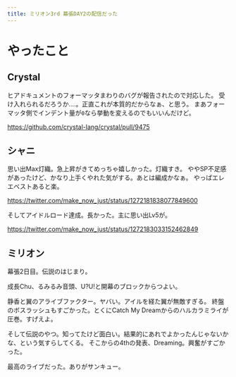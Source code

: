 ```yaml
---
title: ミリオン3rd 幕張DAY2の配信だった
---
```


# やったこと

## Crystal

ヒアドキュメントのフォーマッタまわりのバグが報告されたので対応した。
受け入れられるだろうか‥‥。正直これが本質的だからなぁ、と思う。
まあフォーマッタ側でインデント量が`0`なら挙動を変えるのでもいいんだけど。

<https://github.com/crystal-lang/crystal/pull/9475>

## シャニ

思い出Max灯織。急上昇がきてめっちゃ嬉しかった。灯織すき。
ややSP不足感があったけど、かなり上手くやれた気がする。あとは編成かなぁ。
やっぱエレエベストあると楽。

<https://twitter.com/make_now_just/status/1272181838077849600>

そしてアイドルロード達成。長かった。主に思い出Lv5が。

<https://twitter.com/make_now_just/status/1272183033152462849>

## ミリオン

幕張2日目。伝説のはじまり。

成長Chu、るみるみ音頭、U?U!と開幕のブロックからつよい。

静香と翼のアライブファクター。ヤバい。アイルを経た翼が無敵すぎる。
終盤のボスラッシュもすごかった。とくにCatch My Dreamからのハルカラミライが圧巻。すげえよ。

そして伝説のやつ。知ってたけど面白い。結果的にあれでよかったんじゃないかな、という気すらしてくる。
そこからの4thの発表、Dreaming。興奮がすごかった。

最高のライブだった。ありがサンキュー。
